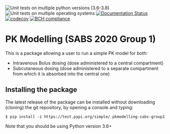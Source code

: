 ![Unit tests on multiple python versions (3.6-3.8)](https://github.com/SABS-Group-1/pkmodelling/workflows/Run%20unit%20tests%20with%20all%20supported%20python%20versions%20(3.6-3.8)/badge.svg)
![Unit tests on multiple operating systems](https://github.com/SABS-Group-1/pkmodelling/workflows/Unit%20tests%20(OS%20versions)/badge.svg)
[![Documentation Status](https://readthedocs.org/projects/pkmodelling/badge/?version=latest)](https://pkmodelling.readthedocs.io/en/latest/?badge=latest)
[![codecov](https://codecov.io/gh/SABS-Group-1/pkmodelling/branch/master/graph/badge.svg?token=05UPUHBXCN)](undefined)
[![BCH compliance](https://bettercodehub.com/edge/badge/SABS-Group-1/pkmodelling?branch=master)](https://bettercodehub.com/)

# PK Modelling (SABS 2020 Group 1)

This is a package allowing a user to run a simple PK model for both:
- Intravenous Bolus dosing (dose administered to a central compartment)
- Subcutaneous dosing (dose administered to a separate compartment from which it is absorbed into the central one)

## Installing the package

The latest release of the package can be installed without downloading (cloning) the git repository, by opening a console and typing:
```
$ pip install -i https://test.pypi.org/simple/ pkmodelling-sabs-group1
```
Note that you should be using Python version 3.6+
